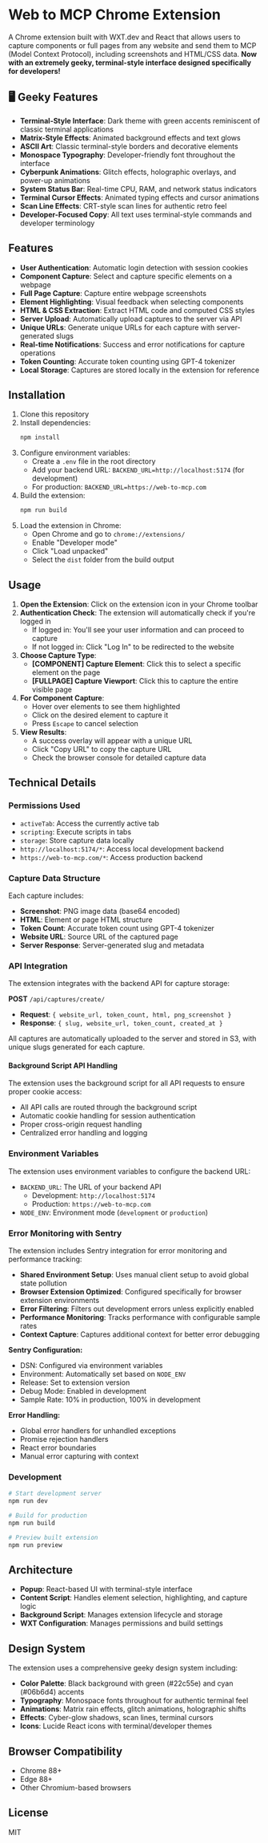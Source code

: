 # Web to MCP Chrome Extension

A Chrome extension built with WXT.dev and React that allows users to capture components or full pages from any website and send them to MCP (Model Context Protocol), including screenshots and HTML/CSS data. **Now with an extremely geeky, terminal-style interface designed specifically for developers!**

## 🖥️ Geeky Features

- **Terminal-Style Interface**: Dark theme with green accents reminiscent of classic terminal applications
- **Matrix-Style Effects**: Animated background effects and text glows
- **ASCII Art**: Classic terminal-style borders and decorative elements
- **Monospace Typography**: Developer-friendly font throughout the interface
- **Cyberpunk Animations**: Glitch effects, holographic overlays, and power-up animations
- **System Status Bar**: Real-time CPU, RAM, and network status indicators
- **Terminal Cursor Effects**: Animated typing effects and cursor animations
- **Scan Line Effects**: CRT-style scan lines for authentic retro feel
- **Developer-Focused Copy**: All text uses terminal-style commands and developer terminology

## Features

- **User Authentication**: Automatic login detection with session cookies
- **Component Capture**: Select and capture specific elements on a webpage
- **Full Page Capture**: Capture entire webpage screenshots
- **Element Highlighting**: Visual feedback when selecting components
- **HTML & CSS Extraction**: Extract HTML code and computed CSS styles
- **Server Upload**: Automatically upload captures to the server via API
- **Unique URLs**: Generate unique URLs for each capture with server-generated slugs
- **Real-time Notifications**: Success and error notifications for capture operations
- **Token Counting**: Accurate token counting using GPT-4 tokenizer
- **Local Storage**: Captures are stored locally in the extension for reference

## Installation

1. Clone this repository
2. Install dependencies:
   ```bash
   npm install
   ```
3. Configure environment variables:
   - Create a `.env` file in the root directory
   - Add your backend URL: `BACKEND_URL=http://localhost:5174` (for development)
   - For production: `BACKEND_URL=https://web-to-mcp.com`
4. Build the extension:
   ```bash
   npm run build
   ```
5. Load the extension in Chrome:
   - Open Chrome and go to `chrome://extensions/`
   - Enable "Developer mode"
   - Click "Load unpacked"
   - Select the `dist` folder from the build output

## Usage

1. **Open the Extension**: Click on the extension icon in your Chrome toolbar
2. **Authentication Check**: The extension will automatically check if you're logged in
   - If logged in: You'll see your user information and can proceed to capture
   - If not logged in: Click "Log In" to be redirected to the website
3. **Choose Capture Type**:
   - **[COMPONENT] Capture Element**: Click this to select a specific element on the page
   - **[FULLPAGE] Capture Viewport**: Click this to capture the entire visible page
4. **For Component Capture**:
   - Hover over elements to see them highlighted
   - Click on the desired element to capture it
   - Press `Escape` to cancel selection
5. **View Results**:
   - A success overlay will appear with a unique URL
   - Click "Copy URL" to copy the capture URL
   - Check the browser console for detailed capture data

## Technical Details

### Permissions Used
- `activeTab`: Access the currently active tab
- `scripting`: Execute scripts in tabs
- `storage`: Store capture data locally
- `http://localhost:5174/*`: Access local development backend
- `https://web-to-mcp.com/*`: Access production backend

### Capture Data Structure
Each capture includes:
- **Screenshot**: PNG image data (base64 encoded)
- **HTML**: Element or page HTML structure
- **Token Count**: Accurate token count using GPT-4 tokenizer
- **Website URL**: Source URL of the captured page
- **Server Response**: Server-generated slug and metadata

### API Integration
The extension integrates with the backend API for capture storage:

**POST** `/api/captures/create/`
- **Request**: `{ website_url, token_count, html, png_screenshot }`
- **Response**: `{ slug, website_url, token_count, created_at }`

All captures are automatically uploaded to the server and stored in S3, with unique slugs generated for each capture.

#### Background Script API Handling
The extension uses the background script for all API requests to ensure proper cookie access:
- All API calls are routed through the background script
- Automatic cookie handling for session authentication
- Proper cross-origin request handling
- Centralized error handling and logging

### Environment Variables

The extension uses environment variables to configure the backend URL:

- `BACKEND_URL`: The URL of your backend API
  - Development: `http://localhost:5174`
  - Production: `https://web-to-mcp.com`
- `NODE_ENV`: Environment mode (`development` or `production`)

### Error Monitoring with Sentry

The extension includes Sentry integration for error monitoring and performance tracking:

- **Shared Environment Setup**: Uses manual client setup to avoid global state pollution
- **Browser Extension Optimized**: Configured specifically for browser extension environments
- **Error Filtering**: Filters out development errors unless explicitly enabled
- **Performance Monitoring**: Tracks performance with configurable sample rates
- **Context Capture**: Captures additional context for better error debugging

**Sentry Configuration:**
- DSN: Configured via environment variables
- Environment: Automatically set based on `NODE_ENV`
- Release: Set to extension version
- Debug Mode: Enabled in development
- Sample Rate: 10% in production, 100% in development

**Error Handling:**
- Global error handlers for unhandled exceptions
- Promise rejection handlers
- React error boundaries
- Manual error capturing with context

### Development

```bash
# Start development server
npm run dev

# Build for production
npm run build

# Preview built extension
npm run preview
```

## Architecture

- **Popup**: React-based UI with terminal-style interface
- **Content Script**: Handles element selection, highlighting, and capture logic
- **Background Script**: Manages extension lifecycle and storage
- **WXT Configuration**: Manages permissions and build settings

## Design System

The extension uses a comprehensive geeky design system including:

- **Color Palette**: Black background with green (#22c55e) and cyan (#06b6d4) accents
- **Typography**: Monospace fonts throughout for authentic terminal feel
- **Animations**: Matrix rain effects, glitch animations, holographic shifts
- **Effects**: Cyber-glow shadows, scan lines, terminal cursors
- **Icons**: Lucide React icons with terminal/developer themes

## Browser Compatibility

- Chrome 88+
- Edge 88+
- Other Chromium-based browsers

## License

MIT
